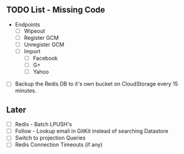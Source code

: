 ## TODO List - Missing Code
* Endpoints
  * [ ] Wipeout
  * [ ] Register GCM
  * [ ] Unregister GCM
  * [ ] Import
    * [ ] Facebook
    * [ ] G+
    * [ ] Yahoo

* [ ] Backup the Redis DB to it's own bucket on CloudStorage every 15 minutes.

## Later
* [ ] Redis - Batch LPUSH's
* [ ] Follow - Lookup email in GitKit instead of searching Datastore
* [ ] Switch to projection Queries
* [ ] Redis Connection Timeouts (if any)

